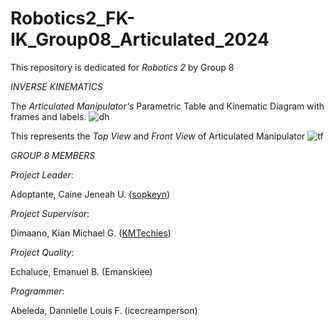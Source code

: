 # Robotics2_FK-IK_Group08_Articulated_2024
This repository is dedicated for *Robotics 2* by Group 8

*INVERSE KINEMATICS*

The *Articulated Manipulator's* Parametric Table and Kinematic Diagram with frames and labels.
![dh](https://github.com/icecreamperson/Robotics2_FK-IK_Group08_Articulated_2024/assets/157493649/d1d03ff0-3412-45a6-a173-932173ba71b6)

This represents the *Top View* and *Front View* of Articulated Manipulator
![tf](https://github.com/icecreamperson/Robotics2_FK-IK_Group08_Articulated_2024/assets/157493649/0877f870-1498-49ac-9257-4d9c3b81cd1e)

*GROUP 8 MEMBERS*

*Project Leader*:

Adoptante, Caine Jeneah U. ([sopkeyn](https://github.com/sopkeyn))

*Project Supervisor*:

Dimaano, Kian Michael G. ([KMTechies](https://github.com/KMTechies))

*Project Quality*:

Echaluce, Emanuel B. (Emanskiee)

*Programmer*:

Abeleda, Dannielle Louis F. (icecreamperson)
